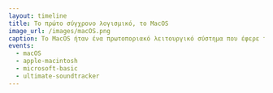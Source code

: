 ```yaml
---
layout: timeline 
title: Το πρώτο σύγχρονο λογισμικό, το MacOS 
image_url: /images/macOS.png
caption: To MacOS ήταν ένα πρωτοποριακό λειτουργικό σύστημα που έφερε την επανάσταση στις δυνατότητες των υπολογιστών στην εποχή του
events:
  - macOS
  - apple-macintosh
  - microsoft-basic
  - ultimate-soundtracker
---
```

